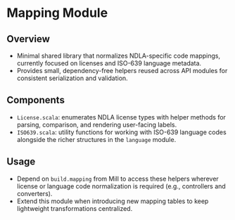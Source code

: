 # Mapping Module

## Overview
- Minimal shared library that normalizes NDLA-specific code mappings, currently focused on licenses and ISO-639 language metadata.
- Provides small, dependency-free helpers reused across API modules for consistent serialization and validation.

## Components
- `License.scala`: enumerates NDLA license types with helper methods for parsing, comparison, and rendering user-facing labels.
- `ISO639.scala`: utility functions for working with ISO-639 language codes alongside the richer structures in the `language` module.

## Usage
- Depend on `build.mapping` from Mill to access these helpers wherever license or language code normalization is required (e.g., controllers and converters).
- Extend this module when introducing new mapping tables to keep lightweight transformations centralized.

